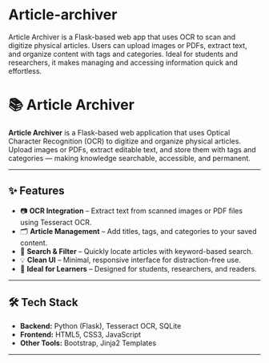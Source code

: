 # Article-archiver
Article Archiver is a Flask-based web app that uses OCR to scan and digitize physical articles. Users can upload images or PDFs, extract text, and organize content with tags and categories. Ideal for students and researchers, it makes managing and accessing information quick and effortless.
# 📚 Article Archiver

**Article Archiver** is a Flask-based web application that uses Optical Character Recognition (OCR) to digitize and organize physical articles. Upload images or PDFs, extract editable text, and store them with tags and categories — making knowledge searchable, accessible, and permanent.

---

## ✨ Features

- 📷 **OCR Integration** – Extract text from scanned images or PDF files using Tesseract OCR.
- 🗂 **Article Management** – Add titles, tags, and categories to your saved content.
- 🔎 **Search & Filter** – Quickly locate articles with keyword-based search.
- 💡 **Clean UI** – Minimal, responsive interface for distraction-free use.
- 🧠 **Ideal for Learners** – Designed for students, researchers, and readers.

---

## 🛠 Tech Stack

- **Backend:** Python (Flask), Tesseract OCR, SQLite  
- **Frontend:** HTML5, CSS3, JavaScript  
- **Other Tools:** Bootstrap, Jinja2 Templates

---


